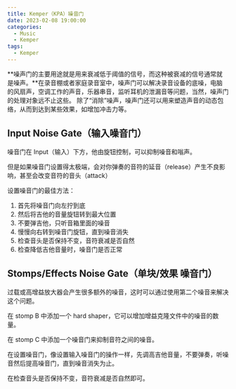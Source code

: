 ```yaml
---
title: Kemper（KPA）噪音门
date: 2023-02-08 19:00:00
categories:
  - Music
  - Kemper
tags:
  - Kemper
---
```


**噪声门的主要用途就是用来衰减低于阈值的信号，而这种被衰减的信号通常就是噪声。**在录音棚或者家庭录音室中，噪声门可以解决录音设备的底噪，电脑的风扇声，空调工作的声音，乐器串音，监听耳机的泄漏音等问题，当然，噪声门的处理对象远不止这些。 除了“消除”噪声，噪声门还可以用来塑造声音的动态包络，从而到达到某些效果，如增加冲击力等。

<!-- more -->

## Input Noise Gate（输入噪音门）

噪音门在 Input（输入）下方，他由旋钮控制，可以抑制噪音和嗡声。

<hairy-image style="max-width: 1200px" src="https://pic.imgdb.cn/item/63e387af4757feff336de911.jpg" />

但是如果噪音门设置得太极端，会对你弹奏的音符的延音（release）产生不良影响，甚至会改变音符的音头（attack）

设置噪音门的最佳方法：

1. 首先将噪音门向左拧到底
2. 然后将吉他的音量旋钮转到最大位置
3. 不要弹吉他，只听音箱里面的噪音
4. 慢慢向右转到噪音门旋钮，直到噪音消失
5. 检查音头是否保持不变，音符衰减是否自然
6. 检查降低吉他音量时，噪音门是否正常

## Stomps/Effects Noise Gate（单块/效果 噪音门）

过载或高增益放大器会产生很多额外的噪音，这时可以通过使用第二个噪音来解决这个问题。

在 stomp B 中添加一个 hard shaper，它可以增加增益克隆文件中的噪音的数量。

<hairy-image style="max-width: 1200px" src="https://pic.imgdb.cn/item/63e3899a4757feff33710505.jpg" />

在 stomp C 中添加一个噪音门来抑制音符之间的噪音。

<hairy-image style="max-width: 1200px" src="https://pic.imgdb.cn/item/63e38a2f4757feff3371ec75.jpg" />

在设置噪音门，像设置输入噪音门的操作一样，先调高吉他音量，不要弹奏，听噪音然后提高噪音门，直到噪音消失为止。

<hairy-image style="max-width: 1200px" src="https://pic.imgdb.cn/item/63e38b1e4757feff33737929.jpg" />

在检查音头是否保持不变，音符衰减是否自然即可。
